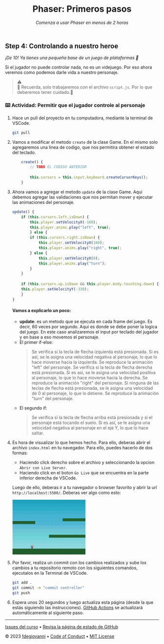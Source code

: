 <header>

# Phaser: Primeros pasos

_Comenza a usar Phaser en menos de 2 horas_

</header>

## Step 4: Controlando a nuestro heroe

_¡De 10! Ya tienes una pequeña base de un juego de plataformas :partying_face:_

Si el jugador no puede controlar nada, no es un videjuego. Por eso ahora veremos como podemos darle vida a nuestro personaje.

> :warning: <br> 🚨 Recuerda, solo trabajaremos con el archivo `script.js`. Por lo que deberemos tener cuidado.🚨

### :keyboard: Actividad: Permitir que el jugador controle al personaje

1.  Hace un pull del proyecto en tu computadora, mediante la terminal de VSCode.

    ```bash
    git pull
    ```

1.  Vamos a modificar el metodo `create` de la clase Game. En el mismo solo agregaremos una linea de codigo, que nos permitira obtener el estado del teclado.

    ```js
        create() {
            // TODO EL CODIGO ANTERIOR

            this.cursors = this.input.keyboard.createCursorKeys();
        }
    ```

1.  Ahora vamos a agregar el metodo `update` de la clase Game. Aqui debemos agregar las validaciones que nos permitan mover y ejecutar las animaciones del personaje.

    ```js
    update() {
        if (this.cursors.left.isDown) {
            this.player.setVelocityX(-160);
            this.player.anims.play("left", true);
            } else {
            if (this.cursors.right.isDown) {
                this.player.setVelocityX(160);
                this.player.anims.play("right", true);
            } else {
                this.player.setVelocityX(0);
                this.player.anims.play("turn");
            }
        }

        if (this.cursors.up.isDown && this.player.body.touching.down) {
        this.player.setVelocityY(-330);
        }
    }
    ```

    #### Vamos a explicarlo un poco:

    - **update**: es un metodo que se ejecuta en cada frame del juego. Es decir, 60 veces por segundo. Aqui es donde se debe poner la logica del juego. En este caso analizaremos el input por teclado del jugador y en base a eso movemos el personaje.
    - El primer if-else:
      > Se verifica si la tecla de flecha izquierda está presionada. Si es así, se le asigna una velocidad negativa al personaje, lo que lo hace moverse hacia la izquierda.
      > Se reproduce la animación "left" del personaje.
      > Se verifica si la tecla de flecha derecha está presionada. Si es así, se le asigna una velocidad positiva al personaje, lo que lo hace moverse hacia la derecha.
      > Se reproduce la animación "right" del personaje.
      > Si ninguna de las teclas de flecha está presionada, se le asigna una velocidad de 0 al personaje, lo que lo detiene.
      > Se reproduce la animación "turn" del personaje.
    - El segundo if:
      > Se verifica si la tecla de flecha arriba está presionada y si el personaje está tocando el suelo. Si es así, se le asigna una velocidad negativa al personaje en el eje Y, lo que lo hace saltar.

1.  Es hora de visualizar lo que hemos hecho. Para ello, deberas abrir el archivo `index.html` en tu navegador. Para ello, puedes hacerlo de dos formas:

    - Haciendo click derecho sobre el archivo y seleccionando la opcion `Abrir con Live Server`.
    - Haciendo click en el boton `Go Live` que se encuentra en la parte inferior derecha de VSCode.

    Luego de ello, deberas ir a tu navegador o browser favorito y abrir la url `http://localhost:5500/`. Deberas ver algo como esto:

    <img src="https://github.com/fdegiovanni/phaser3-get-started/blob/main/videos/player-controller-demo.gif" width="50%" alt="Player controller" />

1.  Por favor, realiza un commit con los cambios realizados y sube los cambios a tu repositorio remoto con los siguientes comandos, ejecutalos en la Terminal de VSCode.

    ```bash
    git add .
    git commit -m "commit controller"
    git push
    ```

1.  Espera unos 20 segundos y luego actualiza esta página (desde la que estás siguiendo las instrucciones). [GitHub Actions](https://docs.github.com/es/actions) se actualizará automáticamente al siguiente paso.

<footer>

---

[Issues del curso](https://github.com/fdegiovanni/phaser3-get-started/issues) &bull; [Revisa la página de estado de GitHub](https://www.githubstatus.com/)

&copy; 2023 [fdegiovanni](https://github.com/fdegiovanni) &bull; [Code of Conduct](https://www.contributor-covenant.org/version/2/1/code_of_conduct/code_of_conduct.md) &bull; [MIT License](https://gh.io/mit)

</footer>
